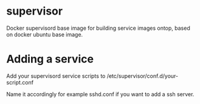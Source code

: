 supervisor
==========

Docker supervisord base image for building service images ontop, based on docker ubuntu base image.

Adding a service
================
Add your supervisord service scripts to /etc/supervisor/conf.d/your-script.conf

Name it accordingly for example sshd.conf if you want to add a ssh server.

